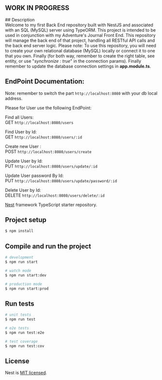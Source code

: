 <h2>WORK IN PROGRESS</h2>
## Description <br>
Welcome to my first Back End repository built with NestJS and associated with an SQL (MySQL) server using TypeORM. This project is intended to be used in conjunction with my Adventure's Journal Front End. This repository will manage the back end of that project, handling all RESTful API calls and the back end server logic. 
Please note: To use this repository, you will need to create your own relational database (MySQL) locally or connect it to one that you own. Finally (for both way, remember to create the right table, see entity, or use "<i>synchronize : true</i>" in the connection params). Finally remember to update the database connection settings in <b>app.module.ts</b>.

## EndPoint Documentation:
Note: remember to switch the part `http://localhost:8080` with your db local address.



Please for User use the following EndPoint:


Find all Users: <br>
GET `http://localhost:8080/users` 

Find User by Id:<br>
GET `http://localhost:8080/users/:id`   

Create new User :<br>
POST `http://localhost:8080/users/create`

Update User by Id:<br>
PUT `http://localhost:8080/users/update/:id`

Update User password By Id:<br>
PUT `http://localhost:8080/users/update/password/:id`

Delete User by Id:<br>
DELETE `http://localhost:8080/users/delete/:id`




[Nest](https://github.com/nestjs/nest) framework TypeScript starter repository.

## Project setup

```bash
$ npm install
```

## Compile and run the project

```bash
# development
$ npm run start

# watch mode
$ npm run start:dev

# production mode
$ npm run start:prod
```

## Run tests

```bash
# unit tests
$ npm run test

# e2e tests
$ npm run test:e2e

# test coverage
$ npm run test:cov
```

## License

Nest is [MIT licensed](https://github.com/nestjs/nest/blob/master/LICENSE).
